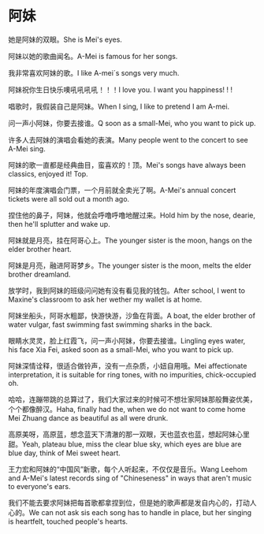 # 阿妹

<p><span class="chinese">她是阿妹的双眼。</span><span class="english">She is Mei's eyes.</span></p>

<p><span class="chinese">阿妹以她的歌曲闻名。</span><span class="english">A-Mei is famous for her songs.</span></p>

<p><span class="chinese">我非常喜欢阿妹的歌。</span><span class="english">I like A-mei´s songs very much.</span></p>

<p><span class="chinese">阿妹祝你生日快乐噢吼吼吼吼！！！</span><span class="english">I love you. I want you happiness! ! !</span></p>

<p><span class="chinese">唱歌时，我假装自己是阿妹。</span><span class="english">When I sing, I like to pretend I am A-mei.</span></p>

<p><span class="chinese">问一声小阿妹，你要去接谁。</span><span class="english">Q soon as a small-Mei, who you want to pick up.</span></p>

<p><span class="chinese">许多人去阿妹的演唱会看她的表演。</span><span class="english">Many people went to the concert to see A-Mei sing.</span></p>

<p><span class="chinese">阿妹的歌一直都是经典曲目，蛮喜欢的！顶。</span><span class="english">Mei's songs have always been classics, enjoyed it! Top.</span></p>

<p><span class="chinese">阿妹的年度演唱会门票，一个月前就全卖光了啊。</span><span class="english">A-Mei's annual concert tickets were all sold out a month ago.</span></p>

<p><span class="chinese">捏住他的鼻子，阿妹，他就会呼噜呼噜地醒过来。</span><span class="english">Hold him by the nose, dearie, then he'll splutter and wake up.</span></p>

<p><span class="chinese">阿妹就是月亮，挂在阿哥心上。</span><span class="english">The younger sister is the moon, hangs on the elder brother heart.</span></p>

<p><span class="chinese">阿妹是月亮，融进阿哥梦乡。</span><span class="english">The younger sister is the moon, melts the elder brother dreamland.</span></p>

<p><span class="chinese">放学时，我到阿妹的班级问问她有没有看见我的钱包。</span><span class="english">After school, I went to Maxine's classroom to ask her wether my wallet is at home.</span></p>

<p><span class="chinese">阿妹坐船头，阿哥水粗鄙，快游快游，沙鱼在背面。</span><span class="english">A boat, the elder brother of water vulgar, fast swimming fast swimming sharks in the back.</span></p>

<p><span class="chinese">眼睛水灵灵，脸上红霞飞，问一声小阿妹，你要去接谁。</span><span class="english">Lingling eyes water, his face Xia Fei, asked soon as a small-Mei, who you want to pick up.</span></p>

<p><span class="chinese">阿妹深情诠释，很适合做铃声，没有一点杂质，小妞自用哦。</span><span class="english">Mei affectionate interpretation, it is suitable for ring tones, with no impurities, chick-occupied oh.</span></p>

<p><span class="chinese">哈哈，连蹦带跳的总算过了，我们大家过来的时候可不想壮家阿妹那般舞姿优美，个个都像醉汉。</span><span class="english">Haha, finally had the, when we do not want to come home Mei Zhuang dance as beautiful as all were drunk.</span></p>

<p><span class="chinese">高原美呀，高原蓝，想念蓝天下清澈的那一双眼，天也蓝衣也蓝，想起阿妹心里甜。</span><span class="english">Yeah, plateau blue, miss the clear blue sky, which eyes are blue are blue day, think of Mei sweet heart.</span></p>

<p><span class="chinese">王力宏和阿妹的“中国风”新歌，每个人听起来，不仅仅是音乐。</span><span class="english">Wang Leehom and A-Mei's latest records sing of "Chineseness" in ways that aren't music to everyone's ears.</span></p>

<p><span class="chinese">我们不能去要求阿妹把每首歌都拿捏到位，但是她的歌声都是发自内心的，打动人心的。</span><span class="english">We can not ask sis each song has to handle in place, but her singing is heartfelt, touched people's hearts.</span></p>

